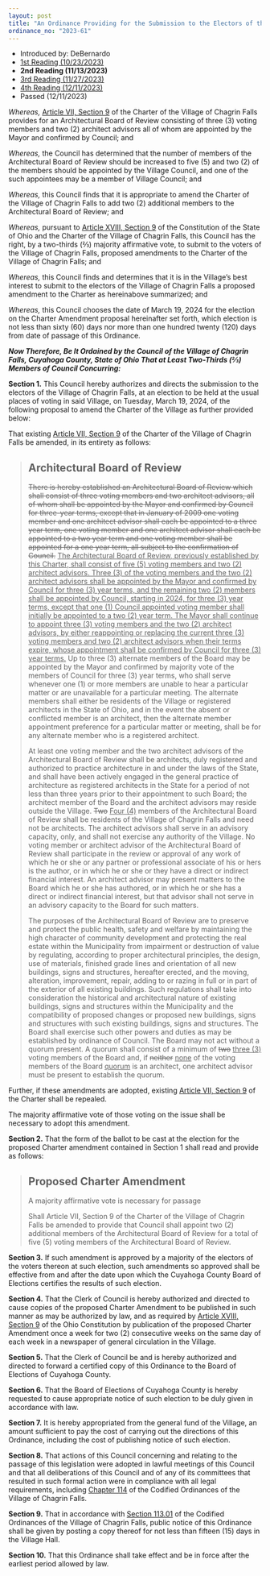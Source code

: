 ```yaml
---
layout: post
title: "An Ordinance Providing for the Submission to the Electors of the Village of Chagrin Falls a Proposed Amendment to the Village Charter to Provide for Two (2) Additional Members to Be Appointed to the Architectural Board of Review"
ordinance_no: "2023-61"
---
```


- Introduced by: DeBernardo
- [1st Reading (10/23/2023)][CFO 2023-61]
- **2nd Reading (11/13/2023)**
- [3rd Reading (11/27/2023)][CFO 2023-61-3]
- [4th Reading (12/11/2023)][CFO 2023-61-4]
- Passed (12/11/2023)

_Whereas,_ [Article VII, Section 9][CFC 7.9] of the Charter of the Village of
Chagrin Falls provides for an Architectural Board of Review consisting of three
(3) voting members and two (2) architect advisors all of whom are appointed by
the Mayor and confirmed by Council; and

_Whereas,_ the Council has determined that the number of members of the
Architectural Board of Review should be increased to five (5) and two (2) of the
members should be appointed by the Village Council, and one of the such
appointees may be a member of Village Council; and

_Whereas,_ this Council finds that it is appropriate to amend the Charter of the
Village of Chagrin Falls to add two (2) additional members to the Architectural
Board of Review; and

_Whereas,_ pursuant to [Article XVIII, Section 9][OC 18.9] of the Constitution
of the State of Ohio and the Charter of the Village of Chagrin Falls, this
Council has the right, by a two-thirds (⅔) majority affirmative vote, to submit
to the voters of the Village of Chagrin Falls, proposed amendments to the
Charter of the Village of Chagrin Falls; and

_Whereas,_ this Council finds and determines that it is in the Village’s best
interest to submit to the electors of the Village of Chagrin Falls a proposed
amendment to the Charter as hereinabove summarized; and

_Whereas,_ this Council chooses the date of March 19, 2024 for the election on
the Charter Amendment proposal hereinafter set forth, which election is not less
than sixty (60) days nor more than one hundred twenty (120) days from date of
passage of this Ordinance.

**_Now Therefore, Be It Ordained by the Council of the Village of Chagrin Falls,
Cuyahoga County, State of Ohio That at Least Two-Thirds (⅔) Members of Council
Concurring:_**

**Section 1.** This Council hereby authorizes and directs the submission to the
electors of the Village of Chagrin Falls, at an election to be held at the usual
places of voting in said Village, on Tuesday, March 19, 2024, of the following
proposal to amend the Charter of the Village as further provided below:

That existing [Article VII, Section 9][CFC 7.9] of the Charter of the Village of
Chagrin Falls be amended, in its entirety as follows:

> ## Architectural Board of Review
>
> <del>There is hereby established an Architectural Board of Review which shall
> consist of three voting members and two  architect advisors, all of whom shall
> be appointed by the Mayor and confirmed by Council for three-year terms,
> except that in January of 2009 one voting member and one architect advisor
> shall each be appointed to a three year term, one voting member and one
> architect advisor shall each be appointed to a two year term and one voting
> member shall be appointed for a one year term, all subject to the confirmation
> of Council.</del> <ins>The Architectural Board of Review, previously
> established by this Charter, shall consist of five (5) voting members and two
> (2) architect advisors. Three (3) of the voting members and the two (2)
> architect advisors shall be appointed by the Mayor and confirmed by Council
> for three (3) year terms, and the remaining two (2) members shall be appointed
> by Council, starting in 2024, for three (3) year terms, except that one (1)
> Council appointed voting member shall initially be appointed to a two (2) year
> term. The Mayor shall continue to appoint three (3) voting members and the two
> (2) architect advisors, by either reappointing or replacing the current three
> (3) voting members and two (2) architect advisors when their terms expire,
> whose appointment shall be confirmed by Council for three (3) year
> terms.</ins> Up to three (3) alternate members of the Board may be appointed
> by the Mayor and confirmed by majority vote of the members of Council for
> three (3) year terms, who shall serve whenever one (1) or more members are
> unable to hear a particular matter or are unavailable for a particular
> meeting. The alternate members shall either be residents of the Village or
> registered architects in the State of Ohio, and in the event the absent or
> conflicted member is an architect, then the alternate member appointment
> preference for a particular matter or meeting, shall be for any alternate
> member who is a registered architect.
>
> At least one voting member and the two architect advisors of the Architectural
> Board of Review shall be architects, duly registered and authorized to
> practice architecture in and under the laws of the State, and shall have been
> actively engaged in the general practice of architecture as registered
> architects in the State for a period of not less than three years prior to
> their appointment to such Board; the architect member of the Board and the
> architect advisors may reside outside the Village. <del>Two</del> <ins>Four
> (4)</ins> members of the Architectural Board of Review shall be residents of
> the Village of Chagrin Falls and need not be architects. The architect
> advisors shall serve in an advisory capacity, only, and shall not exercise any
> authority of the Village. No voting member or architect advisor of the
> Architectural Board of Review shall participate in the review or approval of
> any work of which he or she or any partner or professional associate of his or
> hers is the author, or in which he or she or they have a direct or indirect
> financial interest. An architect advisor may present matters to the Board
> which he or she has authored, or in which he or she has a direct or indirect
> financial interest, but that advisor shall not serve in an advisory capacity
> to the Board for such matters.
>
> The purposes of the Architectural Board of Review are to preserve and protect
> the public health, safety and welfare by maintaining the high character of
> community development and protecting the real estate within the Municipality
> from impairment or destruction of value by regulating, according to proper
> architectural principles, the design, use of materials, finished grade lines
> and orientation of all new buildings, signs and structures, hereafter erected,
> and the moving, alteration, improvement, repair, adding to or razing in full
> or in part of the exterior of all existing buildings. Such regulations shall
> take into consideration the historical and architectural nature of existing
> buildings, signs and structures within the Municipality and the compatibility
> of proposed changes or proposed new buildings, signs and structures with such
> existing buildings, signs and structures. The Board shall exercise such other
> powers and duties as may be established by ordinance of Council. The Board may
> not act without a quorum present. A quorum shall consist of a minimum of
> <del>two</del> <ins>three (3)</ins> voting members of the Board and, if
> <del>neither</del> <ins>none</ins> of the voting members of the Board
> <ins>quorum</ins> is an architect, one architect advisor must be present to
> establish the quorum.

Further, if these amendments are adopted, existing [Article VII, Section 9][CFC
7.9] of the Charter shall be repealed.

The majority affirmative vote of those voting on the issue shall be necessary to
adopt this amendment.

**Section 2.** That the form of the ballot to be cast at the election for the
proposed Charter amendment contained in Section 1 shall read and provide as
follows:

> ## Proposed Charter Amendment
>
> A majority affirmative vote is necessary for passage
>
> Shall Article VII, Section 9 of the Charter of the Village of Chagrin Falls be
> amended to provide that Council shall appoint two (2) additional members of
> the Architectural Board of Review for a total of five (5) voting members of
> the Architectural Board of Review.

**Section 3.** If such amendment is approved by a majority of the electors of
the voters thereon at such election, such amendments so approved shall be
effective from and after the date upon which the Cuyahoga County Board of
Elections certifies the results of such election.

**Section 4.** That the Clerk of Council is hereby authorized and directed to
cause copies of the proposed Charter Amendment to be published in such manner as
may be authorized by law, and as required by [Article XVIII, Section 9][OC 18.9]
of the Ohio Constitution by publication of the proposed Charter Amendment once a
week for two (2) consecutive weeks on the same day of each week in a newspaper
of general circulation in the Village.

**Section 5.** That the Clerk of Council be and is hereby authorized and
directed to forward a certified copy of this Ordinance to the Board of Elections
of Cuyahoga County.

**Section 6.** That the Board of Elections of Cuyahoga County is hereby
requested to cause appropriate notice of such election to be duly given in
accordance with law.

**Section 7.** It is hereby appropriated from the general fund of the Village,
an amount sufficient to pay the cost of carrying out the directions of this
Ordinance, including the cost of publishing notice of such election.

**Section 8.** That actions of this Council concerning and relating to the
passage of this legislation were adopted in lawful meetings of this Council and
that all deliberations of this Council and of any of its committees that
resulted in such formal action were in compliance with all legal requirements,
including [Chapter 114][CFCO 114] of the Codified Ordinances of the Village of
Chagrin Falls.

**Section 9.** That in accordance with [Section 113.01][CFCO 113.01] of the
Codified Ordinances of the Village of Chagrin Falls, public notice of this
Ordinance shall be given by posting a copy thereof for not less than fifteen
(15) days in the Village Hall.

**Section 10.** That this Ordinance shall take effect and be in force after the
earliest period allowed by law.

[CFC 7.9]:</articles/article-vii-administrative-officers-departments-boards-and-commissions/#section-vii-9-architectural-board-of-review>
[CFCO 113.01]:</chapters/chapter-113-ordinances-and-resolutions/#11301-publication-and-posting>
[CFCO 114]:</chapters/chapter-114-open-meetings>
[CFO 2023-61]:</ordinance-2023-61/>
[CFO 2023-61-3]:</ordinance-2023-61-3/>
[CFO 2023-61-4]:</ordinance-2023-61-4/>
[OC 18.9]:<https://codes.ohio.gov/ohio-constitution/section-18.9>
